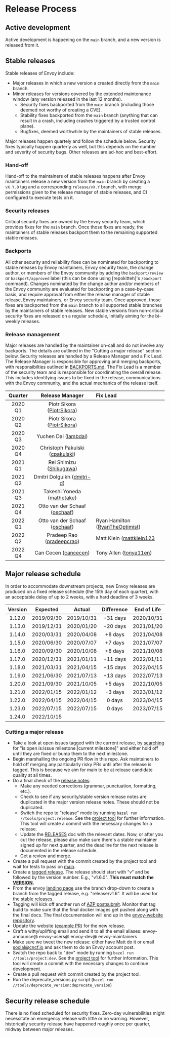 # Release Process

## Active development

Active development is happening on the `main` branch, and a new version is released from it.

## Stable releases

Stable releases of Envoy include:

* Major releases in which a new version a created directly from the `main` branch.
* Minor releases for versions covered by the extended maintenance window (any version released in the last 12 months).
  * Security fixes backported from the `main` branch (including those deemed not worthy
    of creating a CVE).
  * Stability fixes backported from the `main` branch (anything that can result in a crash,
    including crashes triggered by a trusted control plane).
  * Bugfixes, deemed worthwhile by the maintainers of stable releases.

Major releases happen quartely and follow the schedule below. Security fixes typically happen
quarterly as well, but this depends on the number and severity of security bugs. Other releases
are ad-hoc and best-effort.

### Hand-off

Hand-off to the maintainers of stable releases happens after Envoy maintainers release a new
version from the `main` branch by creating a `vX.Y.0` tag and a corresponding `release/vX.Y`
branch, with merge permissions given to the release manager of stable releases, and CI configured
to execute tests on it.

### Security releases

Critical security fixes are owned by the Envoy security team, which provides fixes for the
`main` branch. Once those fixes are ready, the maintainers
of stable releases backport them to the remaining supported stable releases.

### Backports

All other security and reliability fixes can be nominated for backporting to stable releases
by Envoy maintainers, Envoy security team, the change author, or members of the Envoy community
by adding the `backport/review` or `backport/approved` label (this can be done using [repokitteh]'s
`/backport` command). Changes nominated by the change author and/or members of the Envoy community
are evaluated for backporting on a case-by-case basis, and require approval from either the release
manager of stable release, Envoy maintainers, or Envoy security team. Once approved, those fixes
are backported from the `main` branch to all supported stable branches by the maintainers of
stable releases. New stable versions from non-critical security fixes are released on a regular
schedule, initially aiming for the bi-weekly releases.

### Release management

Major releases are handled by the maintainer on-call and do not involve any backports.
The details are outlined in the "Cutting a major release" section below.
Security releases are handled by a Release Manager and a Fix Lead. The Release Manager is
responsible for approving and merging backports, with responsibilties outlined
in [BACKPORTS.md](BACKPORTS.md).
The Fix Lead is a member of the security
team and is responsible for coordinating the overall release. This includes identifying
issues to be fixed in the release, communications with the Envoy community, and the
actual mechanics of the release itself.

| Quarter |       Release Manager                                          |         Fix Lead                                                      |
|:-------:|:--------------------------------------------------------------:|:----------------------------------------------------------------------|
| 2020 Q1 | Piotr Sikora ([PiotrSikora](https://github.com/PiotrSikora))   |                                                                       |
| 2020 Q2 | Piotr Sikora ([PiotrSikora](https://github.com/PiotrSikora))   |                                                                       |
| 2020 Q3 | Yuchen Dai ([lambdai](https://github.com/lambdai))             |                                                                       |
| 2020 Q4 | Christoph Pakulski ([cpakulski](https://github.com/cpakulski)) |                                                                       |
| 2021 Q1 | Rei Shimizu ([Shikugawa](https://github.com/Shikugawa))        |                                                                       |
| 2021 Q2 | Dmitri Dolguikh ([dmitri-d](https://github.com/dmitri-d))      |                                                                       |
| 2021 Q3 | Takeshi Yoneda ([mathetake](https://github.com/mathetake))     |                                                                       |
| 2021 Q4 | Otto van der Schaaf ([oschaaf](https://github.com/oschaaf))    |                                                                       |
| 2022 Q1 | Otto van der Schaaf ([oschaaf](https://github.com/oschaaf))    | Ryan Hamilton ([RyanTheOptimist](https://github.com/RyanTheOptimist)) |
| 2022 Q2 | Pradeep Rao ([pradeepcrao](https://github.com/pradeepcrao))    | Matt Klein ([mattklein123](https://github.com/mattklein123)           |
| 2022 Q4 | Can Cecen ([cancecen](https://github.com/cancecen))            | Tony Allen ([tonya11en](https://github.com/tonya11en))                |

## Major release schedule

In order to accommodate downstream projects, new Envoy releases are produced on a fixed release
schedule (the 15th day of each quarter), with an acceptable delay of up to 2 weeks, with a hard
deadline of 3 weeks.

| Version |  Expected  |   Actual   | Difference | End of Life |
|:-------:|:----------:|:----------:|:----------:|:-----------:|
| 1.12.0  | 2019/09/30 | 2019/10/31 |  +31 days  | 2020/10/31  |
| 1.13.0  | 2019/12/31 | 2020/01/20 |  +20 days  | 2021/01/20  |
| 1.14.0  | 2020/03/31 | 2020/04/08 |   +8 days  | 2021/04/08  |
| 1.15.0  | 2020/06/30 | 2020/07/07 |   +7 days  | 2021/07/07  |
| 1.16.0  | 2020/09/30 | 2020/10/08 |   +8 days  | 2021/10/08  |
| 1.17.0  | 2020/12/31 | 2021/01/11 |  +11 days  | 2022/01/11  |
| 1.18.0  | 2021/03/31 | 2021/04/15 |  +15 days  | 2022/04/15  |
| 1.19.0  | 2021/06/30 | 2021/07/13 |  +13 days  | 2022/07/13  |
| 1.20.0  | 2021/09/30 | 2021/10/05 |   +5 days  | 2022/10/05  |
| 1.21.0  | 2022/01/15 | 2022/01/12 |   -3 days  | 2023/01/12  |
| 1.22.0  | 2022/04/15 | 2022/04/15 |    0 days  | 2023/04/15  |
| 1.23.0  | 2022/07/15 | 2022/07/15 |    0 days  | 2023/07/15  |
| 1.24.0  | 2022/10/15 |            |            |             |

### Cutting a major release

* Take a look at open issues tagged with the current release, by
  [searching](https://github.com/envoyproxy/envoy/issues) for
  "is:open is:issue milestone:[current milestone]" and either hold off until
  they are fixed or bump them to the next milestone.
* Begin marshalling the ongoing PR flow in this repo. Ask maintainers to hold off merging any
  particularly risky PRs until after the release is tagged. This is because we aim for main to be
  at release candidate quality at all times.
* Do a final check of the [release notes](changelogs/current.yaml):
  * Make any needed corrections (grammar, punctuation, formatting, etc.).
  * Check to see if any security/stable version release notes are duplicated in
    the major version release notes. These should not be duplicated.
  * Switch the repo to "release" mode by running `bazel run //tools/project:release`. See the [project
    tool](tools/project/README.md#bazel-run-toolsprojectrelease) for further information. This tool
    will create a commit with the necessary changes for a release.
  * Update the [RELEASES](RELEASES.md) doc with the relevant dates. Now, or after you cut the
    release, please also make sure there's a stable maintainer signed up for next quarter,
    and the deadline for the next release is documented in the release schedule.
  * Get a review and merge.
* Create a pull request with the commit created by the project tool and wait for tests to
  pass on [main](https://dev.azure.com/cncf/envoy/_build).
* Create a [tagged release](https://github.com/envoyproxy/envoy/releases). The release should
  start with "v" and be followed by the version number. E.g., "v1.6.0". **This must match the
  [VERSION](VERSION).**
* From the envoy [landing page](https://github.com/envoyproxy/envoy) use the branch drop-down to create a branch
  from the tagged release, e.g. "release/v1.6". It will be used for the
  [stable releases](RELEASES.md#stable-releases).
* Tagging will kick off another run of [AZP postsubmit](https://dev.azure.com/cncf/envoy/_build?definitionId=11). Monitor that
  tag build to make sure that the final docker images get pushed along with
  the final docs. The final documentation will end up in the
  [envoy-website repository](https://github.com/envoyproxy/envoy-website/tree/main/docs/envoy).
* Update the website ([example PR](https://github.com/envoyproxy/envoy-website/pull/148)) for the new release.
* Craft a witty/uplifting email and send it to all the email aliases: envoy-announce@ envoy-users@ envoy-dev@ envoy-maintainers
* Make sure we tweet the new release: either have Matt do it or email social@cncf.io and ask them to do an Envoy account
  post.
* Switch the repo back to "dev" mode by running `bazel run //tools/project:dev`. See the [project
  tool](tools/project/README.md#bazel-run-toolsprojectdev) for further information. This tool will create a commit with the
  necessary changes to continue development.
* Create a pull request with commit created by the project tool.
* Run the deprecate_versions.py script (`bazel run //tools/deprecate_version:deprecate_version`)


## Security release schedule

There is no fixed scheduled for security fixes. Zero-day vulnerabilities might necessitate
an emergency release with little or no warning. However, historically security release have
happened roughly once per quarter, midway between major releases.
